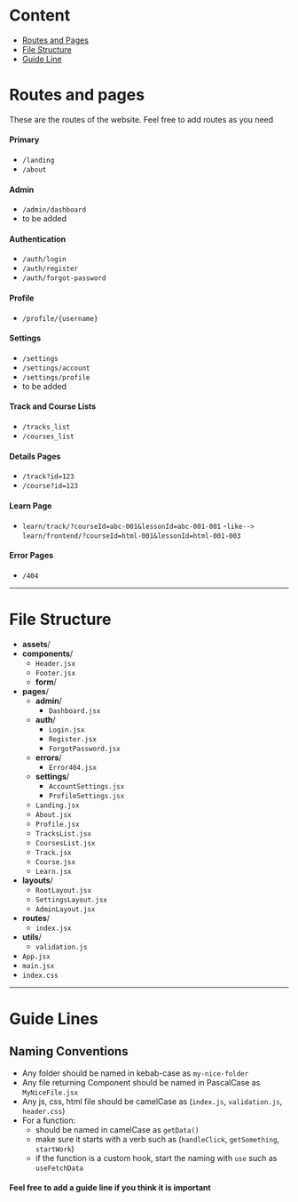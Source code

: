 # Content

- [Routes and Pages](#routes-and-pages)
- [File Structure](#file-structure)
- [Guide Line](#guide-lines)

# Routes and pages

These are the routes of the website. Feel free to add routes as you need

#### Primary

- `/landing`
- `/about`

#### Admin

- `/admin/dashboard`
- to be added

#### Authentication

- `/auth/login`
- `/auth/register`
- `/auth/forgot-password`

#### Profile

- `/profile/{username}`

#### Settings

- `/settings`
- `/settings/account`
- `/settings/profile`
- to be added

#### Track and Course Lists

- `/tracks_list`
- `/courses_list`

#### Details Pages

- `/track?id=123`
- `/course?id=123`

#### Learn Page

- `learn/track/?courseId=abc-001&lessonId=abc-001-001` 
-`like-->` `learn/frontend/?courseId=html-001&lessonId=html-001-003`


#### Error Pages

- `/404`

---

# File Structure

- **assets**/
- **components**/
  - `Header.jsx`
  - `Footer.jsx`
  - **form**/
- **pages**/
  - **admin**/
    - `Dashboard.jsx`
  - **auth**/
    - `Login.jsx`
    - `Register.jsx`
    - `ForgotPassword.jsx`
  - **errors**/
    - `Error404.jsx`
  - **settings**/
    - `AccountSettings.jsx`
    - `ProfileSettings.jsx`
  - `Landing.jsx`
  - `About.jsx`
  - `Profile.jsx`
  - `TracksList.jsx`
  - `CoursesList.jsx`
  - `Track.jsx`
  - `Course.jsx`
  - `Learn.jsx`
- **layouts**/
  - `RootLayout.jsx`
  - `SettingsLayout.jsx`
  - `AdminLayout.jsx`
- **routes**/
  - `index.jsx`
- **utils**/
  - `validation.js`
- `App.jsx`
- `main.jsx`
- `index.css`

---

# Guide Lines

## Naming Conventions

- Any folder should be named in kebab-case as `my-nice-folder`
- Any file returning Component should be named in PascalCase as `MyNiceFile.jsx`
- Any js, css, html file should be camelCase as (`index.js`, `validation.js`, `header.css`)
- For a function:
  - should be named in camelCase as `getData()`
  - make sure it starts with a verb such as (`handleClick`, `getSomething`, `startWork`)
  - if the function is a custom hook, start the naming with `use` such as `useFetchData`

#### Feel free to add a guide line if you think it is important
